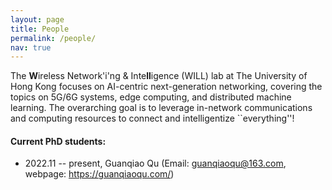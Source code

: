 ```yaml
---
layout: page
title: People
permalink: /people/
nav: true
---
```


The <strong>W</strong>ireless Network'i'ng & Inte<strong>ll</strong>igence (WILL) lab at The University of Hong Kong focuses on AI-centric next-generation networking, covering the topics on 5G/6G systems, edge computing, and distributed machine learning. The overarching goal is to leverage in-network communications and computing resources to connect and intelligentize ``everything''!

#### Current PhD students:

- 2022.11 -- present, Guanqiao Qu (Email: guanqiaoqu@163.com, webpage: https://guanqiaoqu.com/)

